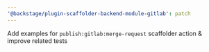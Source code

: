 ```yaml
---
'@backstage/plugin-scaffolder-backend-module-gitlab': patch
---
```


Add examples for `publish:gitlab:merge-request` scaffolder action & improve related tests
